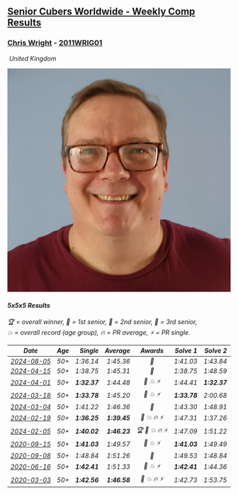 <style>table {white-space: nowrap;}</style>
<link rel="stylesheet" type="text/css" href="/scw-comp/css/flags.css" />

## [Senior Cubers Worldwide - Weekly Comp Results](/scw-comp/results/)
### [Chris Wright](README.md) - [2011WRIG01](https://www.worldcubeassociation.org/persons/2011WRIG01?event=555)

<i class="flag flag-GB" />&nbsp;United Kingdom

![Chris Wright](1538411763.jpg)

#### 5x5x5 Results

<span style="white-space: nowrap;">🏆 = overall winner</span>, <span style="white-space: nowrap;">🥇 = 1st senior</span>, <span style="white-space: nowrap;">🥈 = 2nd senior</span>, <span style="white-space: nowrap;">🥉 = 3rd senior</span>, <span style="white-space: nowrap;">💥 = overall record (age group)</span>, <span style="white-space: nowrap;">🔥 = PR average</span>, <span style="white-space: nowrap;">⚡ = PR single</span>.

| Date | Age | Single | Average | Awards | Solve 1 | Solve 2 | Solve 3 | Solve 4 | Solve 5 | Video |
| :--: | :--: | --: | --: | :--: | --: | --: | --: | --: | --: | :-- |
| [2024-08-05](../../results/2024-08-05/555.md) | 50+ | 1:36.14 | 1:45.36 | 🥈 | 1:41.03 | 1:43.84 | 1:51.22 | 1:36.14 | 1:53.62 | [Desktop](https://www.facebook.com/events/843031524469348/permalink/848283533944147) / [Mobile](https://m.facebook.com/events/843031524469348?view=permalink&id=848283533944147) |
| [2024-04-15](../../results/2024-04-15/555.md) | 50+ | 1:38.75 | 1:45.31 | 🥈 | 1:38.75 | 1:48.59 | 1:41.90 | 1:45.45 | 1:49.46 | [Desktop](https://www.facebook.com/events/824973009507415/permalink/829704755700907) / [Mobile](https://m.facebook.com/events/824973009507415?view=permalink&id=829704755700907) |
| [2024-04-01](../../results/2024-04-01/555.md) | 50+ | **1:32.37** | 1:44.48 | 🥈 💥 ⚡ | 1:44.41 | **1:32.37** | 1:43.17 | 1:51.74 | 1:45.87 | [Desktop](https://www.facebook.com/events/3767623586842150/permalink/3775345312736644) / [Mobile](https://m.facebook.com/events/3767623586842150?view=permalink&id=3775345312736644) |
| [2024-03-18](../../results/2024-03-18/555.md) | 50+ | **1:33.78** | 1:45.20 | 🥈 💥 ⚡ | **1:33.78** | 2:00.68 | 1:45.27 | 1:49.00 | 1:41.33 | [Desktop](https://www.facebook.com/events/386186517521787/permalink/387656757374763) / [Mobile](https://m.facebook.com/events/386186517521787?view=permalink&id=387656757374763) |
| [2024-03-04](../../results/2024-03-04/555.md) | 50+ | 1:41.22 | 1:46.36 | 🥉 | 1:43.30 | 1:48.91 | 1:41.22 | 1:46.86 | 1:49.86 | [Desktop](https://www.facebook.com/events/3564311457163699/permalink/3567301443531367) / [Mobile](https://m.facebook.com/events/3564311457163699?view=permalink&id=3567301443531367) |
| [2024-02-19](../../results/2024-02-19/555.md) | 50+ | **1:36.25** | **1:39.45** | 🥈 💥 🔥 ⚡ | 1:47.31 | 1:37.26 | 1:39.45 | 1:41.65 | **1:36.25** | [Desktop](https://www.facebook.com/events/937364477878870/permalink/939286744353310) / [Mobile](https://m.facebook.com/events/937364477878870?view=permalink&id=939286744353310) |
| [2024-02-05](../../results/2024-02-05/555.md) | 50+ | **1:40.02** | **1:46.23** | 🏆 🥇 💥 🔥 ⚡ | 1:47.09 | 1:51.22 | 1:45.90 | **1:40.02** | 1:45.70 | [Desktop](https://www.facebook.com/events/402593568902224/permalink/407722598389321) / [Mobile](https://m.facebook.com/events/402593568902224?view=permalink&id=407722598389321) |
| [2020-09-15](../../results/2020-09-15/555.md) | 50+ | **1:41.03** | 1:49.57 | 🥈 💥 ⚡ | **1:41.03** | 1:49.49 | 2:06.66 | 1:50.23 | 1:49.00 | [Desktop](https://www.facebook.com/christopher.wright.94617999/videos/10157647426367874) / [Mobile](https://m.facebook.com/christopher.wright.94617999/videos/10157647426367874) |
| [2020-09-08](../../results/2020-09-08/555.md) | 50+ | 1:48.84 | 1:51.26 | 🥈 | 1:49.53 | 1:48.84 | 1:52.65 | 1:51.60 | 1:58.51 | [Desktop](https://www.facebook.com/christopher.wright.94617999/videos/10157628414222874) / [Mobile](https://m.facebook.com/christopher.wright.94617999/videos/10157628414222874) |
| [2020-06-16](../../results/2020-06-16/555.md) | 50+ | **1:42.41** | 1:51.33 | 🥈 💥 ⚡ | **1:42.41** | 1:44.36 | 2:20.65 | 1:47.14 | 2:02.48 | [Desktop](https://www.facebook.com/events/256188575607890/permalink/257123418847739) / [Mobile](https://m.facebook.com/events/256188575607890?view=permalink&id=257123418847739) |
| [2020-03-03](../../results/2020-03-03/555.md) | 50+ | **1:42.56** | **1:46.58** | 🥇 💥 🔥 ⚡ | 1:42.73 | 1:53.75 | 1:52.99 | 1:44.03 | **1:42.56** | [Desktop](https://www.facebook.com/events/2637344919882558/permalink/2639952702955113) / [Mobile](https://m.facebook.com/events/2637344919882558?view=permalink&id=2639952702955113) |


<!-- Global site tag (gtag.js) - Google Analytics -->
<script async src="https://www.googletagmanager.com/gtag/js?id=UA-86348435-3"></script>
<script>window.dataLayer = window.dataLayer || []; function gtag() {dataLayer.push(arguments);} gtag('js', new Date()); gtag('config', 'UA-86348435-3');</script>
